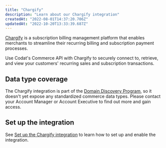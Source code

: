 ```yaml
---
title: "Chargify"
description: "Learn about our Chargify integration"
createdAt: "2022-08-01T14:37:20.706Z"
updatedAt: "2022-10-20T13:33:39.687Z"
---
```


<a className="external" href="https://www.chargify.com/" target="_blank">Chargify</a> is a subscription billing management platform that enables merchants to streamline
their recurring billing and subscription payment processes.

Use Codat's Commerce API with Chargify to securely connect to, retrieve, and view your customers' recurring sales and subscription transactions.

## Data type coverage

The Chargify integration is part of the [Domain Discovery Program](/integrations/commerce/domain-discovery-program), so it doesn't yet expose any standardized commerce data types. Please contact your Account Manager or Account Executive to find out more and gain access.

## Set up the integration

See [Set up the Chargify integration](/integrations/commerce/chargebee/commerce-chargebee-setup) to learn how to set up and enable the integration.
